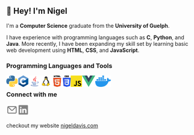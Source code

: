 ## 👋 Hey! I'm Nigel

I'm a **Computer Science** graduate from the **University of Guelph**.

I have experience with programming languages such as **C**, **Python**, and **Java**. More recently, I have been expanding my skill set by learning basic web development using **HTML**, **CSS**, and **JavaScript**.

### Programming Languages and Tools

<img align="left" alt="Python" height="30px" src="assets/images/python.png">
<img align="left" alt="C" height="30px" src="assets/images/c.png">
<img align="left" alt="Java" height="30px" src="assets/images/java.png">
<img align="left" alt="Linux" height="30px" src="assets/images/linux.png">
<img align="left" alt="HTML" height="30px" src="assets/images/html.png">
<img align="left" alt="CSS" height="30px" src="assets/images/css.svg">
<img align="left" alt="JavaScript" height="30px" src="assets/images/javascript.png">
<img align="left" alt="Vue" height="30px" src="assets/images/vue.png">
<img align="left" alt="Docker" height="30px" src="assets/images/docker.png">

<br />

### Connect with me

[<img align="left" alt="Email" height="30px" src="assets/icons/email.svg">][email]
[<img align="left" alt="LinkedIn" height="30px" src="assets/icons/linkedin.svg">][linkedin]

<br />
<br />

checkout my website [nigeldavis.com][website]

<!-- Variables -->

[website]: https://www.nigeldavis.com
[linkedin]: https://www.linkedin.com/in/ngeldvis/
[instagram]: https://www.instagram.com/ngeldvis/
[email]: mailto:ngeldvis@gmail.com
